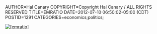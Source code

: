 AUTHOR=Hal Canary
COPYRIGHT=Copyright Hal Canary / ALL RIGHTS RESERVED
TITLE=EMRATIO
DATE=2012-07-10 06:50:02-05:00 (CDT)
POSTID=1291
CATEGORIES=economics;politics;

[![[emratio]](https://halcanary.org/images/a8aac74aed92c78d6be5a1a6d166c3a15a184a7a.png)](http://research.stlouisfed.org/fred2/graph/?g=8Ch)
